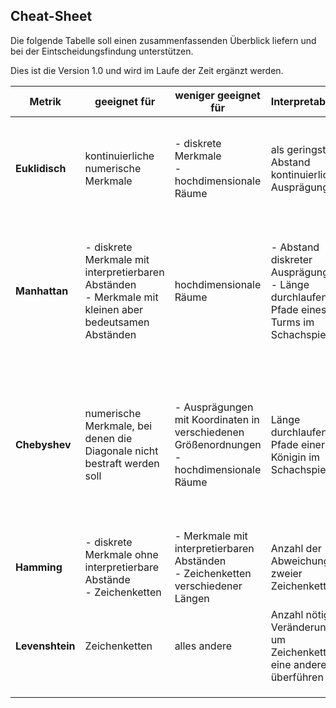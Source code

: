 ## Cheat-Sheet

Die folgende Tabelle soll einen zusammenfassenden Überblick liefern und bei der Eintscheidungsfindung unterstützen. 

Dies ist die Version 1.0 und wird im Laufe der Zeit ergänzt werden. 


| **Metrik**  | **geeignet für**                                                                                            | **weniger geeignet für**                                                                      | **Interpretabilität**                                                                        | **Besonderheiten**                                                                                                                                        |
|-------------|-------------------------------------------------------------------------------------------------------------|-----------------------------------------------------------------------------------------------|----------------------------------------------------------------------------------------------|-----------------------------------------------------------------------------------------------------------------------------------------------------------|
| **Euklidisch**  | kontinuierliche numerische Merkmale                                                                         | - diskrete Merkmale <br> - hochdimensionale Räume                                             | als geringster Abstand kontinuierlicher Ausprägungen                                         | - implizit in den meisten Formeln die Größen messen <br> - nur für numerische Merkmale definiert                                                          |
| **Manhattan**   | - diskrete Merkmale mit interpretierbaren Abständen <br>  - Merkmale mit kleinen aber bedeutsamen Abständen |  hochdimensionale Räume                                                                      | - Abstand diskreter Ausprägungen <br> - Länge durchlaufener Pfade eines Turms im Schachspiel | - Maximiert Minkowski-Abstände außerhalb der Achsen <br> - beste Minkowski-Metrik für hoch-dimensionale Räume                                             |
| **Chebyshev**   | numerische Merkmale, bei denen die Diagonale nicht bestraft werden soll                                     | - Ausprägungen mit Koordinaten in verschiedenen Größenordnungen <br> - hochdimensionale Räume | Länge durchlaufener Pfade einer Königin im Schachspiel                                       | - Minimiert Minkowski-Abstände außerhalb der Achsen <br> - Hauptsächlich für spezifische Probleme eingesetzt, selten guter Ansatz für allgemeine Probleme |
| **Hamming**     | - diskrete Merkmale ohne interpretierbare Abstände <br> - Zeichenketten                                     | - Merkmale mit interpretierbaren Abständen <br> - Zeichenketten verschiedener Längen          | Anzahl der Abweichungen zweier Zeichenketten                                                 |                                                                                                                                                           |
| **Levenshtein** | Zeichenketten                                                                                               | alles andere                                                                                  | Anzahl nötiger Veränderungen um Zeichenkette in eine andere zu überführen                    |                                                                                                                                                           |
|            |                                                                                                             |                                                                                               |                                                                                              |                                                                                                                                                           |
|             |                                                                                                             |                                                                                               |                                                                                              |                                                                                                                                                           |
|             |                                                                                                             |                                                                                               |                                                                                              |                                                                                                                                                           |

